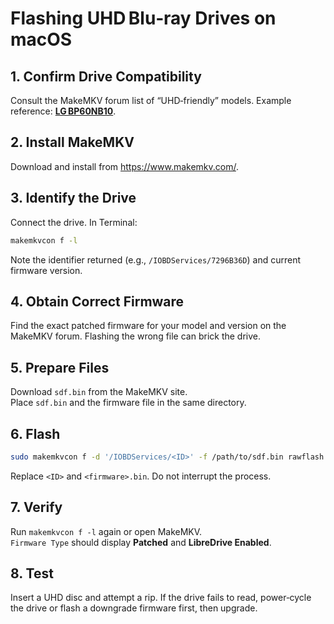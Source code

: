 # Flashing UHD Blu‑ray Drives on macOS

## 1. Confirm Drive Compatibility
Consult the MakeMKV forum list of “UHD‑friendly” models. Example reference: [**LG BP60NB10**](https://amzn.to/4gZl18F).

## 2. Install MakeMKV
Download and install from <https://www.makemkv.com/>.

## 3. Identify the Drive
Connect the drive. In Terminal:
```bash
makemkvcon f -l
```
Note the identifier returned (e.g., `/IOBDServices/7296B36D`) and current firmware version.

## 4. Obtain Correct Firmware
Find the exact patched firmware for your model and version on the MakeMKV forum. Flashing the wrong file can brick the drive.

## 5. Prepare Files
Download `sdf.bin` from the MakeMKV site.  
Place `sdf.bin` and the firmware file in the same directory.

## 6. Flash
```bash
sudo makemkvcon f -d '/IOBDServices/<ID>' -f /path/to/sdf.bin rawflash enc -i /path/to/<firmware>.bin
```
Replace `<ID>` and `<firmware>.bin`. Do not interrupt the process.

## 7. Verify
Run `makemkvcon f -l` again or open MakeMKV.  
`Firmware Type` should display **Patched** and **LibreDrive Enabled**.

## 8. Test
Insert a UHD disc and attempt a rip. If the drive fails to read, power‑cycle the drive or flash a downgrade firmware first, then upgrade.
